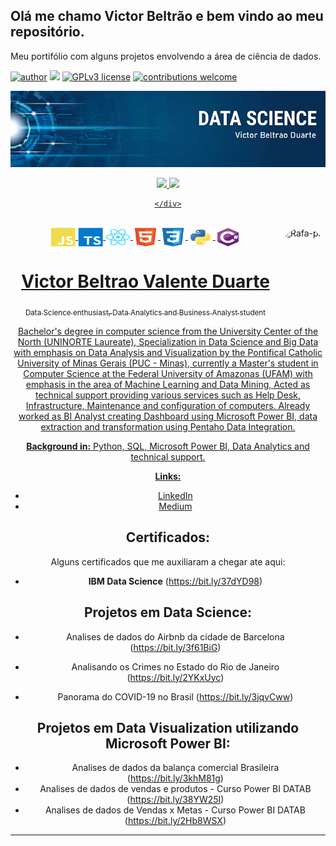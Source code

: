 ## Olá me chamo Victor Beltrão e bem vindo ao meu repositório.
Meu portifólio com alguns projetos envolvendo a área de ciência de dados.

[![author](https://img.shields.io/badge/author-carlosfab-red.svg)](https://www.linkedin.com/in/carlosfab) [![](https://img.shields.io/badge/python-3.7+-blue.svg)](https://www.python.org/downloads/release/python-365/) [![GPLv3 license](https://img.shields.io/badge/License-GPLv3-blue.svg)](http://perso.crans.org/besson/LICENSE.html) [![contributions welcome](https://img.shields.io/badge/contributions-welcome-brightgreen.svg?style=flat)](https://github.com/carlosfab/data_science/issues)

<p align="center">
  <img src="https://raw.githubusercontent.com/victorbeltrao12/Data_science_main/master/banner.png" >
</p>

<div align="center">
  <a href="https://github.com/victorbeltrao12">
  <img height="180em" src="https://github-readme-stats.vercel.app/api?username=victorbeltrao12&show_icons=true&theme=dark&include_all_commits=true&count_private=true"/>
  <img height="180em" src="https://github-readme-stats.vercel.app/api/top-langs/?username=victorbeltrao12&layout=compact&langs_count=7&theme=dark"/>

    </div>
<div style="display: inline_block"><br>
  <img align="center" alt="Rafa-Js" height="30" width="40" src="https://raw.githubusercontent.com/devicons/devicon/master/icons/javascript/javascript-plain.svg">
  <img align="center" alt="Rafa-Ts" height="30" width="40" src="https://raw.githubusercontent.com/devicons/devicon/master/icons/typescript/typescript-plain.svg">
  <img align="center" alt="Rafa-React" height="30" width="40" src="https://raw.githubusercontent.com/devicons/devicon/master/icons/react/react-original.svg">
  <img align="center" alt="Rafa-HTML" height="30" width="40" src="https://raw.githubusercontent.com/devicons/devicon/master/icons/html5/html5-original.svg">
  <img align="center" alt="Rafa-CSS" height="30" width="40" src="https://raw.githubusercontent.com/devicons/devicon/master/icons/css3/css3-original.svg">
  <img align="center" alt="Rafa-Python" height="30" width="40" src="https://raw.githubusercontent.com/devicons/devicon/master/icons/python/python-original.svg">
  <img align="center" alt="Rafa-Csharp" height="30" width="40" src="https://raw.githubusercontent.com/devicons/devicon/master/icons/csharp/csharp-original.svg">
  <img align="right" alt="Rafa-pic" height="150" style="border-radius:50px;" 
</div>
  
##
    
# Victor Beltrao Valente Duarte
<sub>Data Science enthusiast, Data Analytics and Business Analyst student</sub>

Bachelor's degree in computer science from the University Center of the North (UNINORTE Laureate), Specialization in Data Science and Big Data with emphasis on Data Analysis and Visualization by the Pontifical Catholic University of Minas Gerais (PUC - Minas), currently a Master's student in Computer Science at the Federal University of Amazonas (UFAM) with emphasis in the area of Machine Learning and Data Mining, Acted as technical support providing various services such as Help Desk, Infrastructure, Maintenance and configuration of computers. Already worked as BI Analyst creating Dashboard using Microsoft Power BI, data extraction and transformation using Pentaho Data Integration.


**Background in:** Python, SQL, Microsoft Power BI, Data Analytics and technical support.

**Links:**
* [LinkedIn](https://www.linkedin.com/in/victorbeltrao/)
* [Medium](https://medium.com/@victorbeltraoduarte)

## Certificados:
Alguns certificados que me auxiliaram a chegar ate aqui:
* **IBM Data Science** (https://bit.ly/37dYD98)

## Projetos em Data Science:
* Analises de dados do Airbnb da cidade de Barcelona (https://bit.ly/3f61BiG)

* Analisando os Crimes no Estado do Rio de Janeiro (https://bit.ly/2YKxUyc)

* Panorama do COVID-19 no Brasil (https://bit.ly/3jqvCww)

## Projetos em Data Visualization utilizando Microsoft Power BI:

* Analises de dados da balança comercial Brasileira (https://bit.ly/3khM81g)
* Analises de dados de vendas e produtos - Curso Power BI DATAB (https://bit.ly/38YW25I)
* Analises de dados de Vendas x Metas -  Curso Power BI DATAB (https://bit.ly/2Hb8WSX)
---
